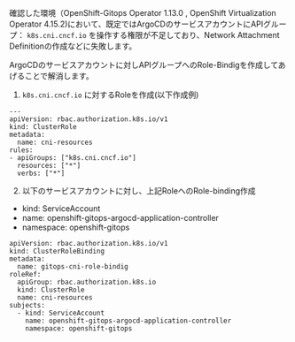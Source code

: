 確認した環境（OpenShift-Gitops Operator 1.13.0 , OpenShift Virtualization Operator 4.15.2)において、既定ではArgoCDのサービスアカウントにAPIグループ： `k8s.cni.cncf.io` を操作する権限が不足しており、Network Attachment Definitionの作成などに失敗します。

ArgoCDのサービスアカウントに対しAPIグループへのRole-Bindigを作成してあげることで解消します。

1. `k8s.cni.cncf.io` に対するRoleを作成(以下作成例)

```
---
apiVersion: rbac.authorization.k8s.io/v1
kind: ClusterRole
metadata:
  name: cni-resources
rules:
- apiGroups: ["k8s.cni.cncf.io"]
  resources: ["*"]
  verbs: ["*"]
```

2. 以下のサービスアカウントに対し、上記RoleへのRole-binding作成

* kind: ServiceAccount
* name: openshift-gitops-argocd-application-controller
* namespace: openshift-gitops

```
apiVersion: rbac.authorization.k8s.io/v1
kind: ClusterRoleBinding
metadata:
  name: gitops-cni-role-bindig
roleRef:
  apiGroup: rbac.authorization.k8s.io
  kind: ClusterRole
  name: cni-resources
subjects:
  - kind: ServiceAccount
    name: openshift-gitops-argocd-application-controller
    namespace: openshift-gitops
```